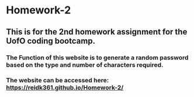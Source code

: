 # Homework-2
## This is for the 2nd homework assignment for the UofO coding bootcamp. 
### The Function of this website is to generate a random password based on the type and number of characters required.
### The website can be accessed here: https://reidk361.github.io/Homework-2/
